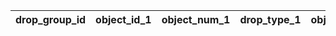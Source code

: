 |drop_group_id|object_id_1|object_num_1|drop_type_1|object_id_2|object_num_2|drop_type_2|object_id_3|object_num_3|drop_type_3|
| --- | --- | --- | --- | --- | --- | --- | --- | --- | --- |